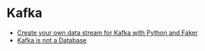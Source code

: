 # Kafka
- [Create your own data stream for Kafka with Python and Faker](https://aiven.io/blog/create-your-own-data-stream-for-kafka-with-python-and-faker)
- [Kafka is not a Database](https://materialize.com/kafka-is-not-a-database)
